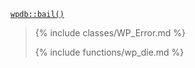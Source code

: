 <p><code><a href="https://developer.wordpress.org/reference/classes/wpdb/bail/">wpdb::bail()</a></code></p>

<blockquote>

{% include classes/WP_Error.md %}

{% include functions/wp_die.md %}

</blockquote>